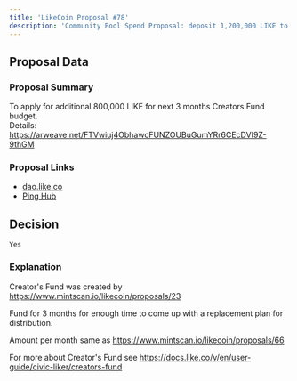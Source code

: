 ```yaml
---
title: 'LikeCoin Proposal #78'
description: 'Community Pool Spend Proposal: deposit 1,200,000 LIKE to Creators Fund wallet'
---
```


## Proposal Data

### Proposal Summary
To apply for additional 800,000 LIKE for next 3 months Creators Fund budget.  
Details: https://arweave.net/FTVwiuj4ObhawcFUNZOUBuGumYRr6CEcDVI9Z-9thGM  

### Proposal Links
- [dao.like.co](https://dao.like.co/proposals/78)
- [Ping Hub](https://ping.pub/likecoin/gov/78)


## Decision
`Yes`

### Explanation
Creator's Fund was created by https://www.mintscan.io/likecoin/proposals/23

Fund for 3 months for enough time to come up with a replacement plan for distribution.

Amount per month same as https://www.mintscan.io/likecoin/proposals/66

For more about Creator's Fund see https://docs.like.co/v/en/user-guide/civic-liker/creators-fund
